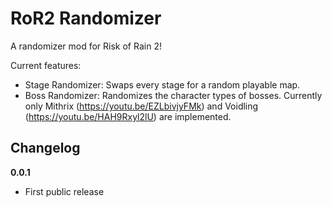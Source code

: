 # RoR2 Randomizer

A randomizer mod for Risk of Rain 2!

Current features:
* Stage Randomizer: Swaps every stage for a random playable map.
* Boss Randomizer: Randomizes the character types of bosses. Currently only Mithrix (https://youtu.be/EZLbivjyFMk) and Voidling (https://youtu.be/HAH9Rxyl2lU) are implemented.

## Changelog

**0.0.1**

* First public release

